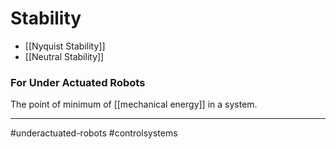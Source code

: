 # Stability
- [[Nyquist Stability]]
- [[Neutral Stability]]

### For Under Actuated Robots
The point of minimum of [[mechanical energy]] in a system.




---
#underactuated-robots #controlsystems
